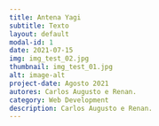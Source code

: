 ```yaml
---
title: Antena Yagi
subtitle: Texto
layout: default
modal-id: 1
date: 2021-07-15
img: img_test_02.jpg
thumbnail: img_test_01.jpg
alt: image-alt
project-date: Agosto 2021
autores: Carlos Augusto e Renan.
category: Web Development
description: Carlos Augusto e Renan.
---
```

